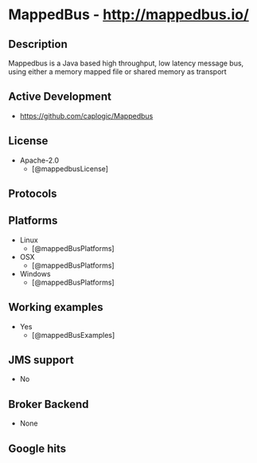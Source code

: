 # MappedBus - http://mappedbus.io/


## Description
Mappedbus is a Java based high throughput, low latency message bus, using either a memory mapped file or shared memory as transport


## Active Development
- https://github.com/caplogic/Mappedbus


## License
- Apache-2.0
    - [@mappedbusLicense]


## Protocols


## Platforms
- Linux
    - [@mappedBusPlatforms]
- OSX
    - [@mappedBusPlatforms]
- Windows
    - [@mappedBusPlatforms]


## Working examples
- Yes
    - [@mappedBusExamples]


## JMS support
- No


## Broker Backend
- None


## Google hits
